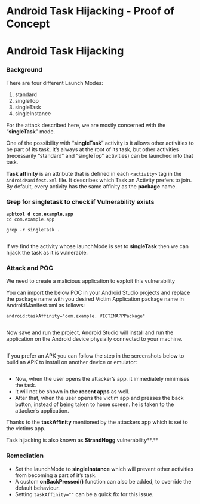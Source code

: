 # Android Task Hijacking - Proof of Concept

# Android Task Hijacking

### Background

There are four different Launch Modes:

1. standard
2. singleTop
3. singleTask
4. singleInstance

For the attack described here, we are mostly concerned with the “**singleTask**” mode.

One of the possibility with “**singleTask**” activity is it allows other activities to be part of its task. It’s always at the root of its task, but other activities (necessarily “standard” and “singleTop” activities) can be launched into that task.

**Task affinity** is an attribute that is defined in each `<activity>` tag in the `AndroidManifest.xml` file. It describes which Task an Activity prefers to join.\
By default, every activity has the same affinity as the **package** name.

### Grep for singletask to check if Vulnerability exists

<pre><code><strong>apktool d com.example.app
</strong>cd com.example.app

grep -r singleTask .                                                                                  

</code></pre>

If we find the activity whose launchMode is set to **singleTask** then we can hijack the task as it is vulnerable.

### Attack and POC

We need to create a malicious application to exploit this vulnerability

You can import the below POC in your Android Studio projects and replace the package name with you desired Victim Application package name in AndroidManifest.xml as follows:

```
android:taskAffinity="com.example. VICTIMAPPPackage"

```

<figure><img src="../Screenshot 2023-03-15 at 12.33.55.png" alt=""><figcaption></figcaption></figure>

Now save and run the project, Android Studio will install and run the application on the Android device physially connected to your machine.

<figure><img src="../Screenshot 2023-03-15 at 12.41.41.png" alt=""><figcaption></figcaption></figure>

If you prefer an APK you can follow the step in the screenshots below to build an APK to install on another device or emulator:

<figure><img src="../Screenshot 2023-03-15 at 12.41.55 (1).png" alt=""><figcaption></figcaption></figure>

* Now, when the user opens the attacker’s app. it immediately minimises the task.
* It will not be shown in the **recent apps** as well.
* After that, when the user opens the victim app and presses the back button, instead of being taken to home screen. he is taken to the attacker’s application.

Thanks to the **taskAffinity** mentioned by the attackers app which is set to the victims app.

Task hijacking is also known as **StrandHogg** vulnerability**.**

### **Remediation**

* Set the launchMode to **singleInstance** which will prevent other activities from becoming a part of it’s task.
* A custom **onBackPressed()** function can also be added, to override the default behaviour.
* Setting `taskAffinity=""` can be a quick fix for this issue.
